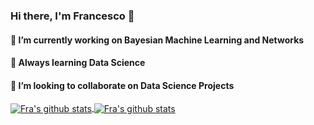 ### Hi there, I'm Francesco 👋

#### 🔭 I’m currently working on Bayesian Machine Learning and Networks 

#### 🌱 Always learning Data Science 

#### 👯 I’m looking to collaborate on Data Science Projects


<a href="https://github.com/anuraghazra/github-readme-stats">
  <img align="center" src="https://github-readme-stats.vercel.app/api?username=francescoferretto&show_icons=true&theme=Gradient" alt="Fra's github stats" />
</a>
<a href="https://github.com/anuraghazra/github-readme-stats">
  <img align="center" src="https://github-readme-stats.vercel.app/api/top-langs/?username=francescoferretto" alt="Fra's github stats" />
</a>

<!--
**francescoferretto/francescoferretto** is a ✨ _special_ ✨ repository because its `README.md` (this file) appears on your GitHub profile.

Here are some ideas to get you started:

- 🔭 I’m currently working on Bayesian Machine Learning
- 🌱 I’m currently learning Data Science 
- 👯 I’m looking to collaborate on Data Science Projects
- 🤔 I’m looking for help with ...
- 💬 Ask me about Statistics
- 📫 How to reach me: ...
- 😄 Pronouns: ...
- ⚡ Fun fact: ...
-->

<!--[![Top Langs](https://github-readme-stats.vercel.app/api/top-langs/?username=francescoferretto)](https://github.com/francescoferretto/github-readme-stats)>

